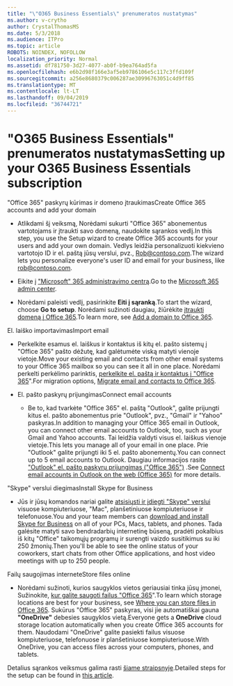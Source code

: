 ```yaml
---
title: "\"O365 Business Essentials\" prenumeratos nustatymas"
ms.author: v-crytho
author: CrystalThomasMS
ms.date: 5/3/2018
ms.audience: ITPro
ms.topic: article
ROBOTS: NOINDEX, NOFOLLOW
localization_priority: Normal
ms.assetid: df781750-3d27-4077-ab0f-b9ea764ad5fa
ms.openlocfilehash: e6b2d98f166e3af5eb9786106e5c117c3ffd109f
ms.sourcegitcommit: a256e8680379c006287ae30996763051c4d9ff85
ms.translationtype: MT
ms.contentlocale: lt-LT
ms.lasthandoff: 09/04/2019
ms.locfileid: "36744721"
---
```

# <a name="setting-up-your-o365-business-essentials-subscription"></a><span data-ttu-id="006a4-102">"O365 Business Essentials" prenumeratos nustatymas</span><span class="sxs-lookup"><span data-stu-id="006a4-102">Setting up your O365 Business Essentials subscription</span></span>

<span data-ttu-id="006a4-103">"Office 365" paskyrų kūrimas ir domeno įtraukimas</span><span class="sxs-lookup"><span data-stu-id="006a4-103">Create Office 365 accounts and add your domain</span></span>
  
- <span data-ttu-id="006a4-104">Atlikdami šį veiksmą, Norėdami sukurti "Office 365" abonementus vartotojams ir įtraukti savo domeną, naudokite sąrankos vedlį.</span><span class="sxs-lookup"><span data-stu-id="006a4-104">In this step, you use the Setup wizard to create Office 365 accounts for your users and add your own domain.</span></span> <span data-ttu-id="006a4-105">Vedlys leidžia personalizuoti kiekvieno vartotojo ID ir el. paštą jūsų verslui, pvz., [Rob@contoso.com](mailto:rob@contoso.com).</span><span class="sxs-lookup"><span data-stu-id="006a4-105">The wizard lets you personalize everyone's user ID and email for your business, like [rob@contoso.com](mailto:rob@contoso.com).</span></span>
    
- <span data-ttu-id="006a4-106">Eikite į ["Microsoft" 365 administravimo centrą](https://login.partner.microsoftonline.cn/).</span><span class="sxs-lookup"><span data-stu-id="006a4-106">Go to the [Microsoft 365 admin center](https://login.partner.microsoftonline.cn/).</span></span>
    
- <span data-ttu-id="006a4-107">Norėdami paleisti vedlį, pasirinkite **Eiti į sąranką**.</span><span class="sxs-lookup"><span data-stu-id="006a4-107">To start the wizard, choose **Go to setup**.</span></span> <span data-ttu-id="006a4-108">Norėdami sužinoti daugiau, žiūrėkite [įtraukti domeną į Office 365](https://docs.microsoft.com/office365/admin/setup/add-domain).</span><span class="sxs-lookup"><span data-stu-id="006a4-108">To learn more, see [Add a domain to Office 365](https://docs.microsoft.com/office365/admin/setup/add-domain).</span></span>
    
<span data-ttu-id="006a4-109">El. laiško importavimas</span><span class="sxs-lookup"><span data-stu-id="006a4-109">Import email</span></span>
  
- <span data-ttu-id="006a4-110">Perkelkite esamus el. laiškus ir kontaktus iš kitų el. pašto sistemų į "Office 365" pašto dėžutę, kad galėtumėte viską matyti vienoje vietoje.</span><span class="sxs-lookup"><span data-stu-id="006a4-110">Move your existing email and contacts from other email systems to your Office 365 mailbox so you can see it all in one place.</span></span> <span data-ttu-id="006a4-111">Norėdami perkelti perkėlimo parinktis, [perkelkite el. paštą ir kontaktus į "Office 365](https://docs.microsoft.com/office365/admin/setup/migrate-email-and-contacts-admin)".</span><span class="sxs-lookup"><span data-stu-id="006a4-111">For migration options, [Migrate email and contacts to Office 365](https://docs.microsoft.com/office365/admin/setup/migrate-email-and-contacts-admin).</span></span>
    
- <span data-ttu-id="006a4-112">El. pašto paskyrų prijungimas</span><span class="sxs-lookup"><span data-stu-id="006a4-112">Connect email accounts</span></span>
    
  - <span data-ttu-id="006a4-113">Be to, kad tvarkėte "Office 365" el. paštą "Outlook", galite prijungti kitus el. pašto abonementus prie "Outlook", pvz., "Gmail" ir "Yahoo" paskyras.</span><span class="sxs-lookup"><span data-stu-id="006a4-113">In addition to managing your Office 365 email in Outlook, you can connect other email accounts to Outlook, too, such as your Gmail and Yahoo accounts.</span></span> <span data-ttu-id="006a4-114">Tai leidžia valdyti visus el. laiškus vienoje vietoje.</span><span class="sxs-lookup"><span data-stu-id="006a4-114">This lets you manage all of your email in one place.</span></span> <span data-ttu-id="006a4-115">Prie "Outlook" galite prijungti iki 5 el. pašto abonementų.</span><span class="sxs-lookup"><span data-stu-id="006a4-115">You can connect up to 5 email accounts to Outlook.</span></span> <span data-ttu-id="006a4-116">Daugiau informacijos rasite ["Outlook" el. pašto paskyrų prijungimas ("Office 365")](https://support.office.com/Article/Connect-email-accounts-in-Outlook-on-the-web-Office-365-d7012ff0-924f-4f78-8aca-c3912d886c4d) .</span><span class="sxs-lookup"><span data-stu-id="006a4-116">See [Connect email accounts in Outlook on the web (Office 365)](https://support.office.com/Article/Connect-email-accounts-in-Outlook-on-the-web-Office-365-d7012ff0-924f-4f78-8aca-c3912d886c4d) for more details.</span></span> 
    
<span data-ttu-id="006a4-117">"Skype" verslui diegimas</span><span class="sxs-lookup"><span data-stu-id="006a4-117">Install Skype for Business</span></span>
  
- <span data-ttu-id="006a4-118">Jūs ir jūsų komandos nariai galite [atsisiųsti ir įdiegti "Skype" verslui](https://support.office.com/Article/download-and-install-Skype-for-Business-8a0d4da8-9d58-44f9-9759-5c8f340cb3fb) visuose kompiuteriuose, "Mac", planšetiniuose kompiuteriuose ir telefonuose.</span><span class="sxs-lookup"><span data-stu-id="006a4-118">You and your team members can [download and install Skype for Business](https://support.office.com/Article/download-and-install-Skype-for-Business-8a0d4da8-9d58-44f9-9759-5c8f340cb3fb) on all of your PCs, Macs, tablets, and phones.</span></span> <span data-ttu-id="006a4-119">Tada galėsite matyti savo bendradarbių internetinę būseną, pradėti pokalbius iš kitų "Office" taikomųjų programų ir surengti vaizdo susitikimus su iki 250 žmonių.</span><span class="sxs-lookup"><span data-stu-id="006a4-119">Then you'll be able to see the online status of your coworkers, start chats from other Office applications, and host video meetings with up to 250 people.</span></span> 
    
<span data-ttu-id="006a4-120">Failų saugojimas internete</span><span class="sxs-lookup"><span data-stu-id="006a4-120">Store files online</span></span>
  
- <span data-ttu-id="006a4-121">Norėdami sužinoti, kurios saugyklos vietos geriausiai tinka jūsų įmonei, Sužinokite, [kur galite saugoti failus "Office 365](https://support.office.com/article/c7c20284-bc94-47f4-9728-d28e9daf0790.aspx)".</span><span class="sxs-lookup"><span data-stu-id="006a4-121">To learn which storage locations are best for your business, see [Where you can store files in Office 365](https://support.office.com/article/c7c20284-bc94-47f4-9728-d28e9daf0790.aspx).</span></span> <span data-ttu-id="006a4-122">Sukūrus "Office 365" paskyras, visi jie automatiškai gauna **"OneDrive"** debesies saugyklos vietą.</span><span class="sxs-lookup"><span data-stu-id="006a4-122">Everyone gets a **OneDrive** cloud storage location automatically when you create Office 365 accounts for them.</span></span> <span data-ttu-id="006a4-123">Naudodami "OneDrive" galite pasiekti failus visuose kompiuteriuose, telefonuose ir planšetiniuose kompiuteriuose.</span><span class="sxs-lookup"><span data-stu-id="006a4-123">With OneDrive, you can access files across your computers, phones, and tablets.</span></span> 
    
<span data-ttu-id="006a4-124">Detalius sąrankos veiksmus galima rasti [šiame straipsnyje](https://docs.microsoft.com/office365/admin/setup/setup).</span><span class="sxs-lookup"><span data-stu-id="006a4-124">Detailed steps for the setup can be found in [this article](https://docs.microsoft.com/office365/admin/setup/setup).</span></span>
  

